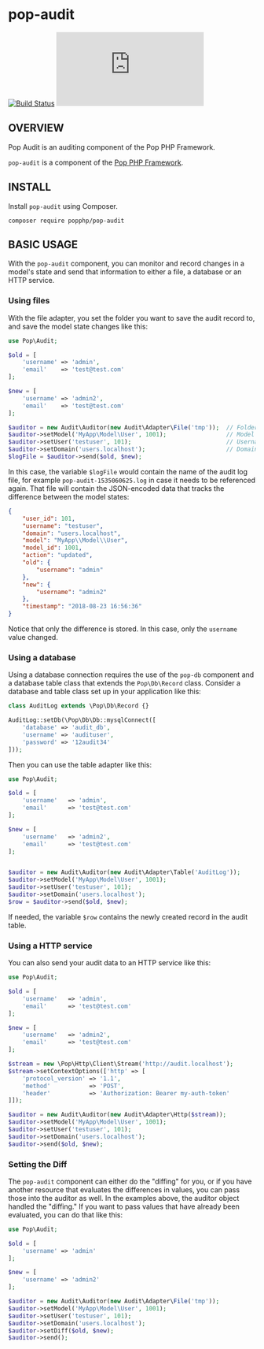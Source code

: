 pop-audit
=========

[![Build Status](https://github.com/popphp/pop-audit/workflows/phpunit/badge.svg)](https://github.com/popphp/pop-audit/actions)
[![Coverage Status](http://cc.popphp.org/coverage.php?comp=pop-audit)](http://cc.popphp.org/pop-audit/)

OVERVIEW
--------
Pop Audit is an auditing component of the Pop PHP Framework.

`pop-audit` is a component of the [Pop PHP Framework](http://www.popphp.org/).

INSTALL
-------

Install `pop-audit` using Composer.

    composer require popphp/pop-audit

BASIC USAGE
-----------

With the `pop-audit` component, you can monitor and record changes in a model's
state and send that information to either a file, a database or an HTTP service.

### Using files

With the file adapter, you set the folder you want to save the audit record to,
and save the model state changes like this:

```php
use Pop\Audit;

$old = [
    'username' => 'admin',
    'email'    => 'test@test.com'
];

$new = [
    'username' => 'admin2',
    'email'    => 'test@test.com'
];

$auditor = new Audit\Auditor(new Audit\Adapter\File('tmp'));  // Folder passed to the File adapter
$auditor->setModel('MyApp\Model\User', 1001);                 // Model name and model ID
$auditor->setUser('testuser', 101);                           // Username and user ID (optional)
$auditor->setDomain('users.localhost');                       // Domain (optional)
$logFile = $auditor->send($old, $new);
```

In this case, the variable `$logFile` would contain the name of the audit log file,
for example `pop-audit-1535060625.log` in case it needs to be referenced again.
That file will contain the JSON-encoded data that tracks the difference between the
model states:

```json
{
    "user_id": 101,
    "username": "testuser",
    "domain": "users.localhost",
    "model": "MyApp\\Model\\User",
    "model_id": 1001,
    "action": "updated",
    "old": {
        "username": "admin"
    },
    "new": {
        "username": "admin2"
    },
    "timestamp": "2018-08-23 16:56:36"
}
```

Notice that only the difference is stored. In this case, only the `username` value changed.

### Using a database

Using a database connection requires the use of the `pop-db` component and a database table class
that extends the `Pop\Db\Record` class. Consider a database and table class set up in your
application like this:

```php
class AuditLog extends \Pop\Db\Record {}

AuditLog::setDb(\Pop\Db\Db::mysqlConnect([
    'database' => 'audit_db',
    'username' => 'audituser',
    'password' => '12audit34'
]));
```

Then you can use the table adapter like this:

```php
use Pop\Audit;

$old = [
    'username'   => 'admin',
    'email'      => 'test@test.com'
];

$new = [
    'username'   => 'admin2',
    'email'      => 'test@test.com'
];


$auditor = new Audit\Auditor(new Audit\Adapter\Table('AuditLog'));
$auditor->setModel('MyApp\Model\User', 1001);
$auditor->setUser('testuser', 101);
$auditor->setDomain('users.localhost');
$row = $auditor->send($old, $new);
```

If needed, the variable `$row` contains the newly created record in the audit table.

### Using a HTTP service

You can also send your audit data to an HTTP service like this:

```php
use Pop\Audit;

$old = [
    'username'   => 'admin',
    'email'      => 'test@test.com'
];

$new = [
    'username'   => 'admin2',
    'email'      => 'test@test.com'
];

$stream = new \Pop\Http\Client\Stream('http://audit.localhost');
$stream->setContextOptions(['http' => [
    'protocol_version' => '1.1',
    'method'           => 'POST',
    'header'           => 'Authorization: Bearer my-auth-token'
]]);

$auditor = new Audit\Auditor(new Audit\Adapter\Http($stream));
$auditor->setModel('MyApp\Model\User', 1001);
$auditor->setUser('testuser', 101);
$auditor->setDomain('users.localhost');
$auditor->send($old, $new);
```

### Setting the Diff

The `pop-audit` component can either do the "diffing" for you, or if you have another
resource that evaluates the differences in values, you can pass those into the auditor as well.
In the examples above, the auditor object handled the "diffing." If you want to pass
values that have already been evaluated, you can do that like this:

```php
use Pop\Audit;

$old = [
    'username' => 'admin'
];

$new = [
    'username' => 'admin2'
];

$auditor = new Audit\Auditor(new Audit\Adapter\File('tmp'));
$auditor->setModel('MyApp\Model\User', 1001);
$auditor->setUser('testuser', 101);
$auditor->setDomain('users.localhost');
$auditor->setDiff($old, $new);
$auditor->send();
